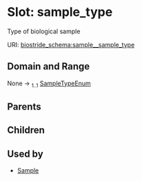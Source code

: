 
# Slot: sample_type

Type of biological sample

URI: [biostride_schema:sample__sample_type](https://w3id.org/biostride/schema/sample__sample_type)


## Domain and Range

None &#8594;  <sub>1..1</sub> [SampleTypeEnum](SampleTypeEnum.md)

## Parents


## Children


## Used by

 * [Sample](Sample.md)
